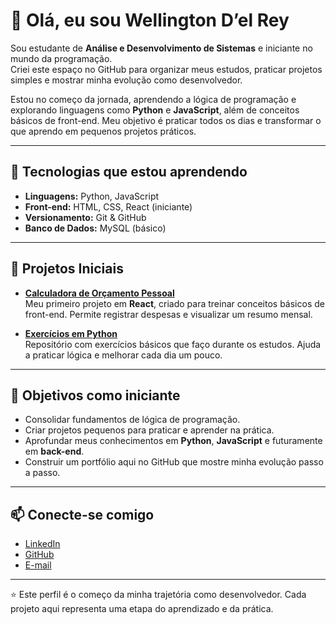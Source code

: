 # 👋 Olá, eu sou Wellington D’el Rey  

Sou estudante de **Análise e Desenvolvimento de Sistemas** e iniciante no mundo da programação.  
Criei este espaço no GitHub para organizar meus estudos, praticar projetos simples e mostrar minha evolução como desenvolvedor.  

Estou no começo da jornada, aprendendo a lógica de programação e explorando linguagens como **Python** e **JavaScript**, além de conceitos básicos de front-end. Meu objetivo é praticar todos os dias e transformar o que aprendo em pequenos projetos práticos.

---

## 🚀 Tecnologias que estou aprendendo
- **Linguagens:** Python, JavaScript  
- **Front-end:** HTML, CSS, React (iniciante)  
- **Versionamento:** Git & GitHub  
- **Banco de Dados:** MySQL (básico)  

---

## 📌 Projetos Iniciais
- **[Calculadora de Orçamento Pessoal](https://github.com/SEU_USUARIO/finance-app)**  
  Meu primeiro projeto em **React**, criado para treinar conceitos básicos de front-end. Permite registrar despesas e visualizar um resumo mensal.  

- **[Exercícios em Python](https://github.com/SEU_USUARIO/python-exercicios)**  
  Repositório com exercícios básicos que faço durante os estudos. Ajuda a praticar lógica e melhorar cada dia um pouco.  

---

## 🎯 Objetivos como iniciante
- Consolidar fundamentos de lógica de programação.  
- Criar projetos pequenos para praticar e aprender na prática.  
- Aprofundar meus conhecimentos em **Python**, **JavaScript** e futuramente em **back-end**.  
- Construir um portfólio aqui no GitHub que mostre minha evolução passo a passo.  

---

## 📫 Conecte-se comigo
- [LinkedIn](https://[linkedin.com/in/wellington-d-el-rey-7736a7381/)
- [GitHub](https://github.com/delrey88)  
- [E-mail](wellingtondelrey@gmail.com)  
---

⭐ Este perfil é o começo da minha trajetória como desenvolvedor. Cada projeto aqui representa uma etapa do aprendizado e da prática.  


